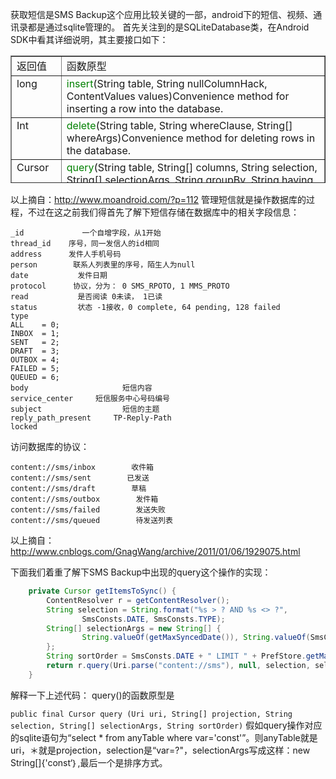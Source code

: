 获取短信是SMS Backup这个应用比较关键的一部，android下的短信、视频、通讯录都是通过sqlite管理的。
首先关注到的是SQLiteDatabase类，在Android SDK中看其详细说明，其主要接口如下：
<table style="height: 204px;" border="1" cellspacing="0" cellpadding="0" width="871"> 
<tbody> 
<tr> 
<td width="68" valign="top">返回值</td> 
<td width="503" valign="top">函数原型</td> 
</tr> 
<tr> 
<td width="68" valign="top">long</td> 
<td width="503" valign="top"><span style="color: #008000">insert</span>(String table, String nullColumnHack, ContentValues values)Convenience   method for inserting a row into the database.</td> 
</tr> 
<tr> 
<td width="68" valign="top">Int</td> 
<td width="503" valign="top"><span style="color: #008000">delete</span>(String table, String whereClause,   String[] whereArgs)Convenience   method for deleting rows in the database.</td> 
</tr> 
<tr> 
<td width="68" valign="top">Cursor</td> 
<td width="503" valign="top"><span style="color: #008000">query</span>(String table, String[] columns, String   selection, String[] selectionArgs, String groupBy, String having, String   orderBy, String limit)Query the given   table, returning a Cursor over the result set.</td> 
</tr> 
<tr> 
<td width="68" valign="top">Int</td> 
<td width="503" valign="top"><span style="color: #008000">update</span>(String table, ContentValues values,   String whereClause, String[] whereArgs)Convenience   method for updating rows in the database.</td> 
</tr> 
</tbody> 
</table> 

以上摘自：<a href="http://www.moandroid.com/?p=112">http://www.moandroid.com/?p=112</a>
管理短信就是操作数据库的过程，不过在这之前我们得首先了解下短信存储在数据库中的相关字段信息：

```
_id             一个自增字段，从1开始
thread_id    序号，同一发信人的id相同
address      发件人手机号码
person        联系人列表里的序号，陌生人为null
date           发件日期
protocol      协议，分为： 0 SMS_RPOTO, 1 MMS_PROTO
read           是否阅读 0未读， 1已读
status         状态 -1接收，0 complete, 64 pending, 128 failed
type
ALL    = 0;
INBOX  = 1;
SENT   = 2;
DRAFT  = 3;
OUTBOX = 4;
FAILED = 5;
QUEUED = 6;
body                     短信内容
service_center     短信服务中心号码编号
subject                  短信的主题
reply_path_present     TP-Reply-Path
locked
```
访问数据库的协议：

```
content://sms/inbox        收件箱 
content://sms/sent        已发送 
content://sms/draft        草稿 
content://sms/outbox        发件箱 
content://sms/failed        发送失败 
content://sms/queued        待发送列表
```
以上摘自：<a href="http://www.cnblogs.com/GnagWang/archive/2011/01/06/1929075.html">http://www.cnblogs.com/GnagWang/archive/2011/01/06/1929075.html</a>

下面我们着重了解下SMS Backup中出现的query这个操作的实现：

```java
    private Cursor getItemsToSync() {
        ContentResolver r = getContentResolver();
        String selection = String.format("%s > ? AND %s <> ?",           //挑选比getMaxSyncedDate()晚，而且非草稿的短信
                SmsConsts.DATE, SmsConsts.TYPE);
        String[] selectionArgs = new String[] {
                String.valueOf(getMaxSyncedDate()), String.valueOf(SmsConsts.MESSAGE_TYPE_DRAFT)   //获取时间，短信类型
        };
        String sortOrder = SmsConsts.DATE + " LIMIT " + PrefStore.getMaxItemsPerSync(this);   //按时间顺序，在最大短信数目范围内排序
        return r.query(Uri.parse("content://sms"), null, selection, selectionArgs, sortOrder);    //返回所有符合要求的短信的序列
    }
```
解释一下上述代码：
query()的函数原型是

`public final Cursor query (Uri uri, String[] projection, String selection, String[] selectionArgs, String sortOrder)`
假如query操作对应的sqlite语句为“select * from anyTable where var='const'”。则anyTable就是uri，＊就是projection，selection是“var=?"，selectionArgs写成这样：new String[]{'const‘｝,最后一个是排序方式。


